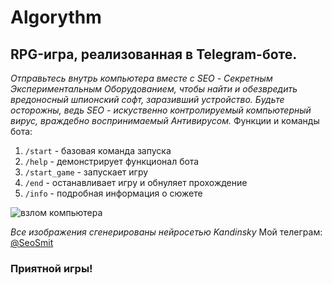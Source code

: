 # Algorythm
## RPG-игра, реализованная в Telegram-боте.
*Отправьтесь внутрь компьютера вместе с SEO - Секретным Экспериментальным Оборудованием, чтобы найти и обезвредить вредоносный шпионский софт, заразивший устройство.*
*Будьте осторожны, ведь SEO - искуственно контролируемый компьютерный вирус, враждебно воспринимаемый Антивирусом.*
Функции и команды бота:
1. `/start` - базовая команда запуска
2. `/help` - демонстрирует функционал бота
3. `/start_game` - запускает игру
4. `/end` - останавливает игру и обнуляет прохождение
5. `/info` - подробная информация о сюжете

![взлом компьютера](https://github.com/Alek1101/bot-profile/assets/151769945/d999bb71-29b0-4882-9e8d-8f5845cda95b)

*Все изображения сгенерированы нейросетью Kandinsky*
Мой телеграм: [@SeoSmit](https://t.me/SeoSmit)
### **Приятной игры!**
